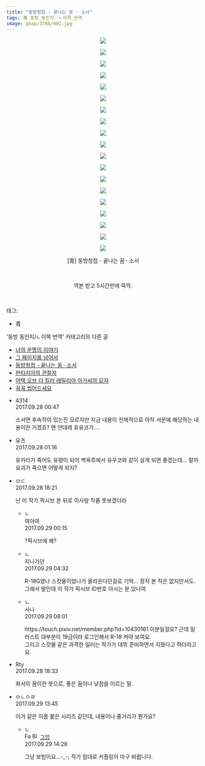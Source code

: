 ```yaml
---
title: "동방청첩 - 끝나는 꿈 · 소서"
tags: 青 동방_동인지／ㄴ이쪽_번역
image: ghap/3786/001.jpg
---
```

<div class="article">
<p style="text-align: center; clear: none; float: none;"><img src="{{ site.nasurl }}/ghap/3786/001.jpg"/></p>
<p style="text-align: center; clear: none; float: none;"><img src="{{ site.nasurl }}/ghap/3786/002.jpg"/></p>
<p style="text-align: center; clear: none; float: none;"><img src="{{ site.nasurl }}/ghap/3786/003.jpg"/></p>
<p style="text-align: center; clear: none; float: none;"><img src="{{ site.nasurl }}/ghap/3786/004.jpg"/></p>
<p style="text-align: center; clear: none; float: none;"><img src="{{ site.nasurl }}/ghap/3786/005.jpg"/></p>
<p style="text-align: center; clear: none; float: none;"><img src="{{ site.nasurl }}/ghap/3786/006.jpg"/></p>
<p style="text-align: center; clear: none; float: none;"><img src="{{ site.nasurl }}/ghap/3786/007.jpg"/></p>
<p style="text-align: center; clear: none; float: none;"><img src="{{ site.nasurl }}/ghap/3786/008.jpg"/></p>
<p style="text-align: center; clear: none; float: none;"><img src="{{ site.nasurl }}/ghap/3786/009.jpg"/></p>
<p style="text-align: center; clear: none; float: none;"><img src="{{ site.nasurl }}/ghap/3786/010.jpg"/></p>
<p style="text-align: center; clear: none; float: none;"><img src="{{ site.nasurl }}/ghap/3786/011.jpg"/></p>
<p style="text-align: center; clear: none; float: none;"><img src="{{ site.nasurl }}/ghap/3786/012.jpg"/></p>
<p style="text-align: center; clear: none; float: none;"><img src="{{ site.nasurl }}/ghap/3786/013.jpg"/></p>
<p style="text-align: center; clear: none; float: none;"><img src="{{ site.nasurl }}/ghap/3786/014.jpg"/></p>
<p style="text-align: center; clear: none; float: none;"><img src="{{ site.nasurl }}/ghap/3786/015.jpg"/></p>
<p style="text-align: center; clear: none; float: none;"><img src="{{ site.nasurl }}/ghap/3786/016.jpg"/></p>
<p style="text-align: center; clear: none; float: none;"><img src="{{ site.nasurl }}/ghap/3786/017.jpg"/></p>
<p style="text-align: center; clear: none; float: none;"><img src="{{ site.nasurl }}/ghap/3786/018.jpg"/></p>
<p style="text-align: center; clear: none; float: none;"><img src="{{ site.nasurl }}/ghap/3786/019.jpg"/></p>
<p style="text-align: center; clear: none; float: none;">[青] 동방청첩 - 끝나는 꿈 · 소서</p>
<p style="text-align: center; clear: none; float: none;"><br/></p>
<p style="text-align: center; clear: none; float: none;">역본 받고 5시간만에 뚝딱.</p>
<p><br/></p>
</div><div class="tagTrail">
<p>태그: </p>
<ul>
<li>青</li>
</ul>
</div><div class="another">
<p>'동방 동인지/ㄴ이쪽 번역' 카테고리의 다른 글</p>
<ul>
<li><a href="/2017-10-04-ghap_3815">너의 운명의 이야기</a></li>
<li><a href="/2017-10-01-ghap_3801">그 페이지를 넘어서</a></li>
<li><a href="/2017-09-28-ghap_3786">동방청첩 - 끝나는 꿈 · 소서</a></li>
<li><a href="/2017-09-24-ghap_3764">판타지아의 관찰자</a></li>
<li><a href="/2017-09-21-ghap_3763">어택 오브 더 킬러 레밀리아 아가씨의 모자</a></li>
<li><a href="/2017-09-21-ghap_3762">꼭꼭 씹어드세요</a></li>
</ul>
</div><div class="cb_module cb_fluid">
<div class="cb_wrt cb_profile">
<div class="comment">
<ul>
<li class="cb_thumb_off" id="comment15092056">
<div class="cb_comment_area">
<div class="cb_info_area">
<div class="cb_section">
<span class="cb_nick_name">4314</span>
</div>
<div class="cb_section">
<span class="cb_date">2017.09.28 00:47 </span>
</div>
</div>
<div class="cb_dsc_comment">
<p class="cb_dsc">
											소서면 후속작이 있는진 모르지만 지금 내용이 전체적으로 아직 서문에 해당하는 내용이란 거겠죠? 왠 얀데레 유유코가....
										</p>
</div>
</div></li>
<li class="cb_thumb_off" id="comment15092087">
<div class="cb_comment_area">
<div class="cb_info_area">
<div class="cb_section">
<span class="cb_nick_name">유즈</span>
</div>
<div class="cb_section">
<span class="cb_date">2017.09.28 01:16 </span>
</div>
</div>
<div class="cb_dsc_comment">
<p class="cb_dsc">
											유카리가 죽어도 유령이 되어 백옥루에서 유우코와 같이 살게 되면 좋겠는데... 랄까 요괴가 죽으면 어떻게 되지?
										</p>
</div>
</div></li>
<li class="cb_thumb_off" id="comment15092536">
<div class="cb_comment_area">
<div class="cb_info_area">
<div class="cb_section">
<span class="cb_nick_name">ㅁㄷ</span>
</div>
<div class="cb_section">
<span class="cb_date">2017.09.28 18:21 </span>
</div>
</div>
<div class="cb_dsc_comment">
<p class="cb_dsc">
											난 이 작가 픽시브 본 뒤로 이사람 작품 못보겠더라
										</p>
</div>
<ul>
<li class="cb_thumb_off" id="comment15092685">
<span class="cb_bu_subnode">ㄴ</span>
<div class="cb_comment_area">
<div class="cb_info_area">
<div class="cb_section">
<span class="cb_nick_name">여야여</span>
</div>
<div class="cb_section">
<span class="cb_date">2017.09.29 00:15 </span>
</div>
</div>
<div class="cb_dsc_comment">
<p class="cb_dsc">
																?픽시브에 왜?
															</p>
</div>
</div>
</li>
<li class="cb_thumb_off" id="comment15092779">
<span class="cb_bu_subnode">ㄴ</span>
<div class="cb_comment_area">
<div class="cb_info_area">
<div class="cb_section">
<span class="cb_nick_name">지나가던</span>
</div>
<div class="cb_section">
<span class="cb_date">2017.09.29 04:32 </span>
</div>
</div>
<div class="cb_dsc_comment">
<p class="cb_dsc">
																R-18G였나 스캇물이었나가 올라온다던걸로 기억... 정작 본 적은 없지만서도. 그래서 말인데 이 작가 픽시브 ID번호 아시는 분 있나여
															</p>
</div>
</div>
</li>
<li class="cb_thumb_off" id="comment15092821">
<span class="cb_bu_subnode">ㄴ</span>
<div class="cb_comment_area">
<div class="cb_info_area">
<div class="cb_section">
<span class="cb_nick_name">사나</span>
</div>
<div class="cb_section">
<span class="cb_date">2017.09.29 08:01 </span>
</div>
</div>
<div class="cb_dsc_comment">
<p class="cb_dsc">
																https://touch.pixiv.net/member.php?id=10430161 이분일걸요? 근데 일러스트 대부분이 19금이라 로그인해서 R-18 켜야 보여요.<br/>
그리고 스캇물 같은 과격한 일러는 작가가 데뷔 준비하면서 지웠다고 하더라고요.
															</p>
</div>
</div>
</li>
</ul>
</div></li>
<li class="cb_thumb_off" id="comment15092541">
<div class="cb_comment_area">
<div class="cb_info_area">
<div class="cb_section">
<span class="cb_nick_name">Rty</span>
</div>
<div class="cb_section">
<span class="cb_date">2017.09.28 18:33 </span>
</div>
</div>
<div class="cb_dsc_comment">
<p class="cb_dsc">
											화서의 꿈이란 뜻으로, 좋은 꿈이나 낮잠을 이르는 말.  
										</p>
</div>
</div></li>
<li class="cb_thumb_off" id="comment15092950">
<div class="cb_comment_area">
<div class="cb_info_area">
<div class="cb_section">
<span class="cb_nick_name">ㅁㄴㅇㄹ</span>
</div>
<div class="cb_section">
<span class="cb_date">2017.09.29 13:45 </span>
</div>
</div>
<div class="cb_dsc_comment">
<p class="cb_dsc">
											이거 같은 이름 붙은 시리즈 같던데, 내용이나 줄거리가 뭔가요?
										</p>
</div>
<ul>
<li class="cb_thumb_off" id="comment15092974">
<span class="cb_bu_subnode">ㄴ</span>
<div class="cb_comment_area">
<div class="cb_info_area">
<div class="cb_section">
<span class="cb_nick_name"><img alt="Favicon of https://ghaptouhou.tistory.com" height="16" onerror="this.onerror=null;this.parentNode.removeChild(this)" src="https://ghaptouhou.tistory.com/favicon.ico" width="16"/> <img alt="BlogIcon" height="16" onerror="this.parentNode.removeChild(this)" src="https://ghaptouhou.tistory.com/index.gif" width="16"/> <a href="https://ghaptouhou.tistory.com" onclick="return openLinkInNewWindow(this)"> 그압</a><span class="tistoryProfileLayerTrigger" onclick='TistoryProfile.show(event, this, {"title":"\uc800\uae30 \uc774\uac70 \ub098\uc911\uc5d0 \uc218\uc815 \uac00\ub2a5\ud558\ub098\uc694","url":"https:\/\/ghap.tistory.com","nickname":"\uadf8\uc555","items":[]}); return false;'></span></span>
</div>
<div class="cb_section">
<span class="cb_date">2017.09.29 14:28 </span>
</div>
</div>
<div class="cb_dsc_comment">
<p class="cb_dsc">
																그냥 보빔이요...-_-; 작가 맘대로 커플링이 마구 바뀝니다.
															</p>
</div>
</div>
</li>
</ul>
</div></li>
</ul>
</div>
</div><!-- commentList close -->
</div>